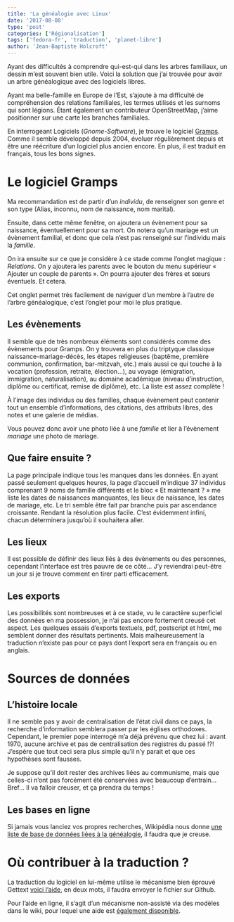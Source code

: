 ```yaml
---
title: 'La généalogie avec Linux'
date: '2017-08-08'
type: 'post'
categories: ['Régionalisation']
tags: ['fedora-fr', 'traduction', 'planet-libre']
author: 'Jean-Baptiste Holcroft'
---
```


Ayant des difficultés à comprendre qui-est-qui dans les arbres familiaux, un
dessin m’est souvent bien utile. Voici la solution que j’ai trouvée pour
avoir un arbre généalogique avec des logiciels libres.

Ayant ma belle-famille en Europe de l’Est, s’ajoute à ma difficulté de
compréhension des relations familiales, les termes utilisés et les surnoms
qui sont légions. Étant également un contributeur OpenStreetMap, j’aime
positionner sur une carte les branches familiales.

En interrogeant Logiciels (_Gnome-Software_), je trouve le logiciel
[Gramps](http://gramps-project.org). Comme il semble développé depuis 2004,
évoluer régulièrement depuis et être une réécriture d’un logiciel plus
ancien encore. En plus, il est traduit en français, tous les bons signes.

# Le logiciel Gramps

Ma recommandation est de partir d’un _individu_, de renseigner son genre et
son type (Alias, inconnu, nom de naissance, nom marital).

Ensuite, dans cette même fenêtre, on ajoutera un évènement pour sa
naissance, éventuellement pour sa mort. On notera qu’un mariage est un
évènement familial, et donc que cela n’est pas renseigné sur l’individu mais
la _famille_.

On ira ensuite sur ce que je considère à ce stade comme l’onglet magique :
*Relations*. On y ajoutera les parents avec le bouton du menu supérieur «
Ajouter un couple de parents ». On pourra ajouter des frères et sœurs
éventuels. Et cetera.

Cet onglet permet très facilement de naviguer d’un membre à l’autre de
l’arbre généalogique, c’est l’onglet pour moi le plus pratique.

## Les évènements

Il semble que de très nombreux éléments sont considérés comme des évènements
pour Gramps. On y trouvera en plus du triptyque classique
naissance-mariage-décès, les étapes religieuses (baptême, première
communion, confirmation, bar-mitzvah, etc.) mais aussi ce qui touche à la
vocation (profession, retraite, élection…), au voyage (émigration,
immigration, naturalisation), au domaine académique (niveau d’instruction,
diplôme ou certificat, remise de diplôme), etc. La liste est assez complète
!

À l’image des individus ou des familles, chaque évènement peut contenir tout
un ensemble d’informations, des citations, des attributs libres, des notes
et une galerie de médias.

Vous pouvez donc avoir une photo liée à une _famille_ et lier à l’évènement
_mariage_ une photo de mariage.

## Que faire ensuite ?

La page principale indique tous les manques dans les données. En ayant passé
seulement quelques heures, la page d’accueil m’indique 37 individus
comprenant 9 noms de famille différents et le bloc « Et maintenant ? » me
liste les dates de naissances manquantes, les lieux de naissance, les dates
de mariage, etc. Le tri semble être fait par branche puis par ascendance
croissante. Rendant la résolution plus facile. C’est évidemment infini,
chacun déterminera jusqu’où il souhaitera aller.

## Les lieux

Il est possible de définir des lieux liés à des évènements ou des personnes,
cependant l’interface est très pauvre de ce côté... J’y reviendrai peut-être
un jour si je trouve comment en tirer parti efficacement.

## Les exports

Les possibilités sont nombreuses et à ce stade, vu le caractère superficiel
des données en ma possession, je n’ai pas encore fortement creusé cet
aspect. Les quelques essais d’exports textuels, pdf, postscript et html, me
semblent donner des résultats pertinents. Mais malheureusement la traduction
n’existe pas pour ce pays dont l’export sera en français ou en anglais.

# Sources de données

## L’histoire locale

Il ne semble pas y avoir de centralisation de l’état civil dans ce pays, la
recherche d’information semblera passer par les églises
orthodoxes. Cependant, le premier pope interrogé m’a déjà prévenu que chez
lui : avant 1970, aucune archive et pas de centralisation des registres du
passé !?! J’espère que tout ceci sera plus simple qu’il n’y parait et que
ces hypothèses sont fausses.

Je suppose qu’il doit rester des archives liées au communisme, mais que
celles-ci n’ont pas forcément été conservées avec beaucoup d’entrain… Bref…
Il va falloir creuser, et ça prendra du temps !

## Les bases en ligne

Si jamais vous lanciez vos propres recherches, Wikipédia nous donne [une
liste de base de données liées à la
généalogie](https://en.wikipedia.org/wiki/List_of_genealogy_databases), il
faudra que je creuse.

# Où contribuer à la traduction ?

La traduction du logiciel en lui-même utilise le mécanisme bien éprouvé
Gettext [voici
l’aide](http://www.gramps-project.org/wiki/index.php?title=Translating_Gramps),
en deux mots, il faudra envoyer le fichier sur Github.

Pour l’aide en ligne, il s’agit d’un mécanisme non-assisté via des modèles
dans le wiki, pour lequel une aide est [également
disponible](http://www.gramps-project.org/wiki/index.php?title=Translating_the_Gramps_User_manual).
